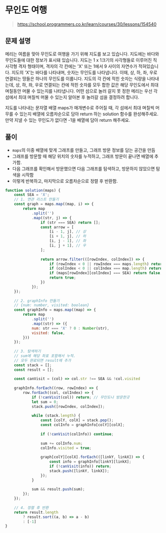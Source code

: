 # 무인도 여행
> https://school.programmers.co.kr/learn/courses/30/lessons/154540

## 문제 설명
메리는 여름을 맞아 무인도로 여행을 가기 위해 지도를 보고 있습니다. 지도에는 바다와 무인도들에 대한 정보가 표시돼 있습니다. 지도는 1 x 1크기의 사각형들로 이루어진 직사각형 격자 형태이며, 격자의 각 칸에는 'X' 또는 1에서 9 사이의 자연수가 적혀있습니다. 지도의 'X'는 바다를 나타내며, 숫자는 무인도를 나타냅니다. 이때, 상, 하, 좌, 우로 연결되는 땅들은 하나의 무인도를 이룹니다. 지도의 각 칸에 적힌 숫자는 식량을 나타내는데, 상, 하, 좌, 우로 연결되는 칸에 적힌 숫자를 모두 합한 값은 해당 무인도에서 최대 며칠동안 머물 수 있는지를 나타냅니다. 어떤 섬으로 놀러 갈지 못 정한 메리는 우선 각 섬에서 최대 며칠씩 머물 수 있는지 알아본 후 놀러갈 섬을 결정하려 합니다.

지도를 나타내는 문자열 배열 maps가 매개변수로 주어질 때, 각 섬에서 최대 며칠씩 머무를 수 있는지 배열에 오름차순으로 담아 return 하는 solution 함수를 완성해주세요. 만약 지낼 수 있는 무인도가 없다면 -1을 배열에 담아 return 해주세요.

## 풀이
- `maps`의 이중 배열에 맞게 그래프를 만들고, 그래프 방문 정보를 담는 공간을 만듬
- 그래프를 방문할 때 해당 위치의 숫자를 누적하고, 그래프 방문이 끝나면 배열에 추가함.
- 다음 그래프를 확인해서 방문했으면 다음 그래프를 탐색하고, 방문하지 않았으면 탐색을 시작함
- 이렇게 반복하고, 마지막으로 오름차순으로 정렬 후 반환함.
```js
function solution(maps) {
    const SEA = 'X';
    // 1. 연관 리스트 만들기
    const graph = maps.map((map, i) => {
        return map
            .split('')
            .map((str, j) => {
                if (str === SEA) return [];
                const arrow = [
                    [i - 1, j], // 상
                    [i + 1, j], // 하
                    [i, j - 1], // 좌
                    [i, j + 1], // 우
                ];
            
                return arrow.filter(([rowIndex, colIndex]) => {
                    if (rowIndex < 0 || rowIndex === maps.length) return false;
                    if (colIndex < 0 || colIndex === map.length) return false;
                    if (maps[rowIndex][colIndex] === SEA) return false;
                    return true;
                })
            });
    });
    
    // 2. graphInfo 만들기
    // {num: number, visited: boolean}
    const graphInfo = maps.map((map) => {
        return map
            .split('')
            .map((str) => ({
            num: str === 'X' ? 0 : Number(str),
            visited: false,
        }))
    });
    
    // 3. 탐색하기
    // sum에 해당 좌표 포함해서 누적. 
    // 모두 완료되면 result에 추가
    const stack = [];
    const result = [];
    
    const canVisit = (col) => col.str !== SEA && !col.visited
    
    graphInfo.forEach((row, rowIndex) => {
        row.forEach((col, colIndex) => {
            if (!canVisit(col)) return; // 무인도나 방문한곳
            let sum = 0;
            stack.push([rowIndex, colIndex]);
            
            while (stack.length) {
                const [colY, colX] = stack.pop();
                const colInfo = graphInfo[colY][colX];
                
                if (!canVisit(colInfo)) continue;
                
                sum += colInfo.num;
                colInfo.visited = true;
                
                graph[colY][colX].forEach(([linkY, linkX]) => {
                    const info = graphInfo[linkY][linkX];
                    if (!canVisit(info)) return;
                    stack.push([linkY, linkX]);
                });
            }
            
            sum && result.push(sum);
        });
    });
    
    // 4. 정렬 후 반환
    return result.length
        ? result.sort((a, b) => a - b)
        : [-1]
}
```
